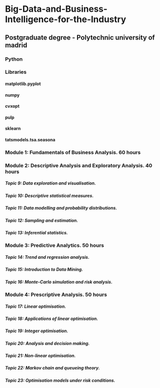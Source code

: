 # Big-Data-and-Business-Intelligence-for-the-Industry

## Postgraduate degree - Polytechnic university of madrid

### Python 
### Libraries
#### matplotlib.pyplot
#### numpy
#### cvxopt
#### pulp
#### sklearn
#### tatsmodels.tsa.seasona

### Module 1: Fundamentals of Business Analysis. 60 hours

### Module 2: Descriptive Analysis and Exploratory Analysis. 40 hours

##### Topic 9: Data exploration and visualisation.

##### Topic 10: Descriptive statistical measures.

##### Topic 11: Data modelling and probability distributions.

##### Topic 12: Sampling and estimation.

##### Topic 13: Inferential statistics.

### Module 3: Predictive Analytics. 50 hours

##### Topic 14: Trend and regression analysis.

##### Topic 15: Introduction to Data Mining.

##### Topic 16: Monte-Carlo simulation and risk analysis.

### Module 4: Prescriptive Analysis. 50 hours

##### Topic 17: Linear optimisation.

##### Topic 18: Applications of linear optimisation.

##### Topic 19: Integer optimisation.

##### Topic 20: Analysis and decision making.

##### Topic 21: Non-linear optimisation.

##### Topic 22: Markov chain and queueing theory.

##### Topic 23: Optimisation models under risk conditions.
